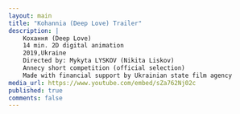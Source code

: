 ```yaml
---
layout: main
title: "Kohannia (Deep Love) Trailer"
description: |
    Кохання (Deep Love) 
    14 min. 2D digital animation
    2019,Ukraine
    Directed by: Mykyta LYSKOV (Nikita Liskov)
    Annecy short competition (official selection)
    Made with financial support by Ukrainian state film agency
media_url: https://www.youtube.com/embed/sZa762Nj02c
published: true
comments: false
---
```

